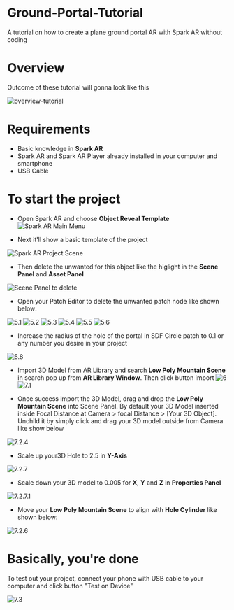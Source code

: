 # Ground-Portal-Tutorial
A tutorial on how to create a plane ground portal AR with Spark AR without coding

# Overview
Outcome of these tutorial will gonna look like this

![overview-tutorial](https://github.com/aktaktaw/Ground-Portal-Tutorial/blob/main/screenshot-tutorial/overview-tutorial.gif)

# Requirements
- Basic knowledge in **Spark AR**
- Spark AR and Spark AR Player already installed in your computer and smartphone
- USB Cable

# To start the project
- Open Spark AR and choose **Object Reveal Template**
![Spark AR Main Menu](https://github.com/aktaktaw/Ground-Portal-Tutorial/blob/main/screenshot-tutorial/1.JPG)

- Next it'll show a basic template of the project

![Spark AR Project Scene](https://github.com/aktaktaw/Ground-Portal-Tutorial/blob/main/screenshot-tutorial/2.JPG)

- Then delete the unwanted for this object like the higlight in the **Scene Panel** and **Asset Panel**

![Scene Panel to delete](https://github.com/aktaktaw/Ground-Portal-Tutorial/blob/main/screenshot-tutorial/3.JPG)

- Open your Patch Editor to delete the unwanted patch node like shown below:

![5.1](https://github.com/aktaktaw/Ground-Portal-Tutorial/blob/main/screenshot-tutorial/5.1.JPG)
![5.2](https://github.com/aktaktaw/Ground-Portal-Tutorial/blob/main/screenshot-tutorial/5.2.JPG)
![5.3](https://github.com/aktaktaw/Ground-Portal-Tutorial/blob/main/screenshot-tutorial/5.3.JPG)
![5.4](https://github.com/aktaktaw/Ground-Portal-Tutorial/blob/main/screenshot-tutorial/5.4.JPG)
![5.5](https://github.com/aktaktaw/Ground-Portal-Tutorial/blob/main/screenshot-tutorial/5.5.JPG)
![5.6](https://github.com/aktaktaw/Ground-Portal-Tutorial/blob/main/screenshot-tutorial/5.6.JPG)

- Increase the radius of the hole of the portal in SDF Circle patch to 0.1 or any number you desire in your project

![5.8](https://github.com/aktaktaw/Ground-Portal-Tutorial/blob/main/screenshot-tutorial/5.8.JPG)

- Import 3D Model from AR Library and search **Low Poly Mountain Scene** in search pop up from **AR Library Window**. Then click button import
![6](https://github.com/aktaktaw/Ground-Portal-Tutorial/blob/main/screenshot-tutorial/6.JPG)
![7.1](https://github.com/aktaktaw/Ground-Portal-Tutorial/blob/main/screenshot-tutorial/7.1.JPG)

- Once success import the 3D Model, drag and drop the **Low Poly Mountain Scene** into Scene Panel. By default your 3D Model inserted inside Focal Distance at Camera > focal Distance > [Your 3D Object]. Unchild it by simply click and drag your 3D model outside from Camera like show below

![7.2.4](https://github.com/aktaktaw/Ground-Portal-Tutorial/blob/main/screenshot-tutorial/7.2.4.JPG)

- Scale up your3D Hole to 2.5 in **Y-Axis**

![7.2.7](https://github.com/aktaktaw/Ground-Portal-Tutorial/blob/main/screenshot-tutorial/7.2.7.JPG)

- Scale down your 3D model to 0.005 for **X**, **Y** and **Z** in **Properties Panel**

![7.2.7.1](https://github.com/aktaktaw/Ground-Portal-Tutorial/blob/main/screenshot-tutorial/7.2.7.1JPG)

- Move your **Low Poly Mountain Scene** to align with **Hole Cylinder** like shown below:

![7.2.6](https://github.com/aktaktaw/Ground-Portal-Tutorial/blob/main/screenshot-tutorial/7.2.6.JPG)

# Basically, you're done
To test out your project, connect your phone with USB cable to your computer and click button "Test on Device"

![7.3](https://github.com/aktaktaw/Ground-Portal-Tutorial/blob/main/screenshot-tutorial/7.3.JPG)

